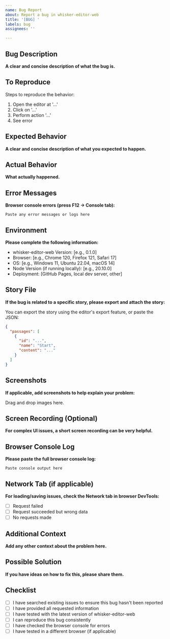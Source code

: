 ```yaml
---
name: Bug Report
about: Report a bug in whisker-editor-web
title: '[BUG] '
labels: bug
assignees: ''

---
```


## Bug Description
**A clear and concise description of what the bug is.**

## To Reproduce
Steps to reproduce the behavior:
1. Open the editor at '...'
2. Click on '...'
3. Perform action '...'
4. See error

## Expected Behavior
**A clear and concise description of what you expected to happen.**

## Actual Behavior
**What actually happened.**

## Error Messages
**Browser console errors (press F12 → Console tab):**
```
Paste any error messages or logs here
```

## Environment
**Please complete the following information:**
- whisker-editor-web Version: [e.g., 0.1.0]
- Browser: [e.g., Chrome 120, Firefox 121, Safari 17]
- OS: [e.g., Windows 11, Ubuntu 22.04, macOS 14]
- Node Version (if running locally): [e.g., 20.10.0]
- Deployment: [GitHub Pages, local dev server, other]

## Story File
**If the bug is related to a specific story, please export and attach the story:**

You can export the story using the editor's export feature, or paste the JSON:
```json
{
  "passages": [
    {
      "id": "...",
      "name": "Start",
      "content": "..."
    }
  ]
}
```

## Screenshots
**If applicable, add screenshots to help explain your problem:**

Drag and drop images here.

## Screen Recording (Optional)
**For complex UI issues, a short screen recording can be very helpful.**

## Browser Console Log
**Please paste the full browser console log:**
```
Paste console output here
```

## Network Tab (if applicable)
**For loading/saving issues, check the Network tab in browser DevTools:**
- [ ] Request failed
- [ ] Request succeeded but wrong data
- [ ] No requests made

## Additional Context
**Add any other context about the problem here.**

## Possible Solution
**If you have ideas on how to fix this, please share them.**

## Checklist
- [ ] I have searched existing issues to ensure this bug hasn't been reported
- [ ] I have provided all requested information
- [ ] I have tested with the latest version of whisker-editor-web
- [ ] I can reproduce this bug consistently
- [ ] I have checked the browser console for errors
- [ ] I have tested in a different browser (if applicable)
